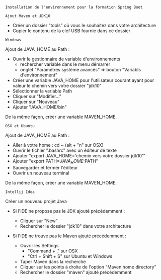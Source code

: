 `Installation de l'environnement pour la formation Spring Boot`

``Ajout Maven et JDK10``

* Créer un dossier "tools" où vous le souhaitez dans votre architecture
* Copier le contenu de la clef USB fournie dans ce dossier

`` Windows ``

Ajout de JAVA_HOME au Path : 
* Ouvrir le gestionnaire de variable d'environnements 
    * rechercher variable dans le menu démarrer
    * onglet "Paramètres système avancés" => bouton "Variabls d'environnement"
* Créer une variable JAVA_HOME pour l'utilisateur courant ayant pour valeur le chemin vers votre dossier "jdk10"
* Sélectionner la variable Path
* Cliquer sur "Modifier..."
* Cliquer sur "Nouveau"
* Ajouter "JAVA_HOME/bin"

De la même façon, créer une variable MAVEN_HOME.

``OSX et Ubuntu``

Ajout de JAVA_HOME au Path : 
* Aller à votre home : cd ~ (alt + "n" sur OSX)
* Ouvrir le fichier ".bashrc" avec un éditeur de texte
* Ajouter "export JAVA_HOME='chemin vers votre dossier jdk10'"
* Ajouter "export PATH=$JAVA_HOME:$PATH"
* Sauvegarder et fermer l'éditeur
* Ouvrir un nouveau terminal


De la même façon, créer une variable MAVEN_HOME.

``Intellij Idea``

Créer un nouveau projet Java

* Si l'IDE ne propose pas le JDK ajouté précédemment :
    * Cliquer sur "New"
    * Rechercher le dossier "jdk10" dans votre architecture

* Si l'IDE ne trouve pas le Maven ajouté précédemment : 
    * Ouvrir les Settings
        * "Command + ," sur OSX 
        *  "Ctrl + Shift + S" sur Ubuntu et Windows
    * Taper Maven dans la recherche
    * Cliquer sur les points à droite de l'option  "Maven home directory"
    * Rechercher le dossier "maven" ajouté précédemment
    
